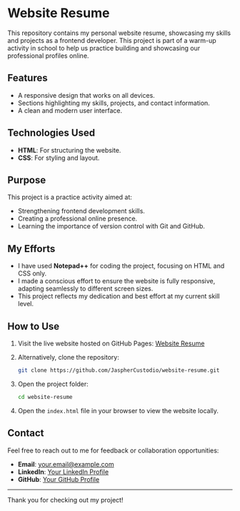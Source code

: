 # Website Resume

This repository contains my personal website resume, showcasing my skills and projects as a frontend developer. This project is part of a warm-up activity in school to help us practice building and showcasing our professional profiles online.

## Features
- A responsive design that works on all devices.
- Sections highlighting my skills, projects, and contact information.
- A clean and modern user interface.

## Technologies Used
- **HTML**: For structuring the website.
- **CSS**: For styling and layout.

## Purpose
This project is a practice activity aimed at:
- Strengthening frontend development skills.
- Creating a professional online presence.
- Learning the importance of version control with Git and GitHub.

## My Efforts
- I have used **Notepad++** for coding the project, focusing on HTML and CSS only.
- I made a conscious effort to ensure the website is fully responsive, adapting seamlessly to different screen sizes.
- This project reflects my dedication and best effort at my current skill level.

## How to Use
1. Visit the live website hosted on GitHub Pages:
   [Website Resume](https://jasphercustodio.github.io/website-resume/)

2. Alternatively, clone the repository:
   ```bash
   git clone https://github.com/JaspherCustodio/website-resume.git
   ```
3. Open the project folder:
   ```bash
   cd website-resume
   ```
4. Open the `index.html` file in your browser to view the website locally.

## Contact
Feel free to reach out to me for feedback or collaboration opportunities:
- **Email**: [your.email@example.com](27jasphercustodio@gmail.com)
- **LinkedIn**: [Your LinkedIn Profile](https://www.linkedin.com/in/jaspher-custodio-9b1915199/)
- **GitHub**: [Your GitHub Profile](https://github.com/JaspherCustodio)

---
Thank you for checking out my project!


